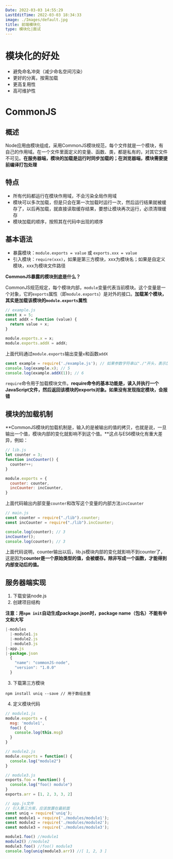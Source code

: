 ```yaml
---
Date: 2022-03-03 14:55:29
LastEditTime: 2022-03-03 18:34:33
image: ./Images/default.jpg
title: 前端模块化
type: 模块化|面试
---
```


# 模块化的好处

- 避免命名冲突（减少命名空间污染）
- 更好的分离，按需加载
- 更高复用性
- 高可维护性

# CommonJS

## 概述

Node应用由模块组成，采用CommonJS模块规范，每个文件就是一个模块，有自己的作用域。在一个文件里面定义的变量、函数、类，都是私有的，对其它文件不可见。**在服务器端，模块的加载是运行时同步加载的；在浏览器端，模块需要提前编译打包处理**

## 特点

- 所有代码都运行在模块作用域，不会污染全局作用域
- 模块可以多次加载，但是只会在第一次加载时运行一次，然后运行结果就被缓存了，以后再加载，就直接读取缓存结果，要想让模块再次运行，必须清理缓存
- 模块加载的顺序，按照其在代码中出现的顺序

## 基本语法

- 暴露模块：`module.exports = value` 或 `exports.xxx = value`
- 引入模块：`require(xxx)`，如果是第三方模块，xxx为模块名；如果是自定义模块，xxx为模块文件路径

**CommonJS暴露的模块到底是什么？**

CommonJS规范规定，每个模块内部，`module`变量代表当前模块。这个变量是一个对象，它的`exports`属性（即`module.exports`）是对外的接口。**加载某个模块，其实是加载该模块的`module.exports`属性**

```js
// example.js
const x = 5;
const addX = function (value) {
  return value + x;
}

module.exports.x = x;
module.exports.addX = addX;
```

上面代码通过`module.exports`输出变量`x`和函数`addX`

```js
const example = require('./example.js'); // 如果参数字符串以"./"开头，表示加载的是一个位于相对路径的文件
console.log(example.x); // 5
console.log(example.addX(1)); // 6
```

`require`命令用于加载模块文件。**require命令的基本功能是，读入并执行一个JavaScript文件，然后返回该模块的exports对象。如果没有发现指定模块，会报错**

## 模块的加载机制

**CommonJS模块的加载机制是，输入的是被输出的值的拷贝，也就是说，一旦输出一个值，模块内部的变化就影响不到这个值。**这点与ES6模块化有重大差异，例如：

```js
// lib.js
let counter = 3;
function incCounter() {
  counter++;
}

module.exports = {
  counter: counter,
  incCounter: incCounter,
}
```

上面代码输出内部变量`counter`和改写这个变量的内部方法`incCounter`

```js
// main.js
const counter = require("./lib").counter;
const incCounter = require("./lib").incCounter;

console.log(counter); // 3
incCounter();
console.log(counter); // 3
```

上面代码说明，counter输出以后，lib.js模块内部的变化就影响不到counter了，这是因为**counter是一个原始类型的值，会被缓存。除非写成一个函数，才能得到内部变动后的值。**

## 服务器端实现

1. 下载安装node.js
2. 创建项目结构

**注意：用`npm init`自动生成package.json时，package name（包名）不能有中文和大写**

```js
|-modules
  |-module1.js
  |-module2.js
  |-module3.js
|-app.js
|-package.json
  {
    "name": "commonJS-node",
    "version": "1.0.0"
  }
```
 
3. 下载第三方模块

`npm install uniq --save // 用于数组去重`

4. 定义模块代码

```js
// module1.js
module.exports = {
  msg: 'module1',
  foo() {
    console.log(this.msg)
  }
}
```

```js
// module2.js
module.exports = function() {
  console.log("module2")
}
```

```js
// module3.js
exports.foo = function() {
  console.log("foo() module")
}
exports.arr = [1, 2, 3, 3, 2]
```

```js
// app.js文件
// 引入第三方库，应该放置在最前面
const uniq = require('uniq');
const module1 = require('./modules/module1');
const module2 = require('./modules/module2');
const module3 = require('./modules/module3');

module1.foo() //module1
module2() //module2
module3.foo() //foo() module3
console.log(uniq(module3.arr)) //[ 1, 2, 3 ]
```